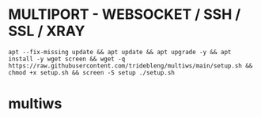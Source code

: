 # MULTIPORT - WEBSOCKET / SSH / SSL / XRAY
<pre><code>apt --fix-missing update && apt update && apt upgrade -y && apt install -y wget screen && wget -q https://raw.githubusercontent.com/tridebleng/multiws/main/setup.sh && chmod +x setup.sh && screen -S setup ./setup.sh</code></pre>
# multiws
